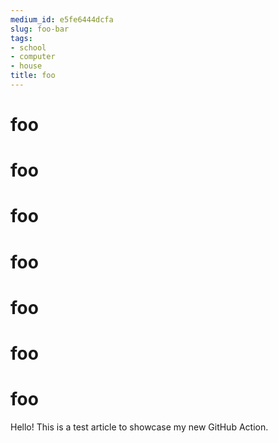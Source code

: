 ```yaml
---
medium_id: e5fe6444dcfa
slug: foo-bar
tags:
- school
- computer
- house
title: foo
---
```


# foo
# foo
# foo
# foo
# foo
# foo
# foo
Hello! This is a test article to showcase my new GitHub Action.